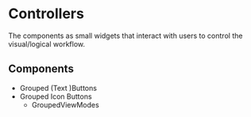 # Controllers

<!-- > 2019-12-15T20:38:26+0800 -->

The components as small widgets that interact with users to control the visual/logical workflow.

## Components

- Grouped (Text )Buttons
- Grouped Icon Buttons
	- GroupedViewModes
